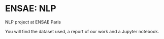 # ENSAE: NLP
NLP project at ENSAE Paris

You will find the dataset used, a report of our work and a Jupyter notebook.
